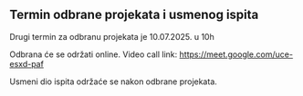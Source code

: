 ## Termin odbrane projekata i usmenog ispita
Drugi termin za odbranu projekata je 10.07.2025. u 10h

Odbrana će se održati online.
Video call link: https://meet.google.com/uce-esxd-paf

Usmeni dio ispita održaće se nakon odbrane projekata.
